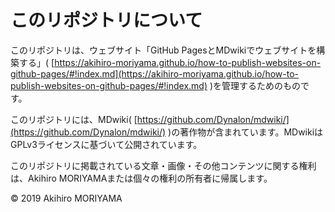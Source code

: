 # このリポジトリについて
このリポジトリは、ウェブサイト「GitHub PagesとMDwikiでウェブサイトを構築する」( [https://akihiro-moriyama.github.io/how-to-publish-websites-on-github-pages/#!index.md](https://akihiro-moriyama.github.io/how-to-publish-websites-on-github-pages/#!index.md) )を管理するためのものです。

このリポジトリには、MDwiki( [https://github.com/Dynalon/mdwiki/](https://github.com/Dynalon/mdwiki/) )の著作物が含まれています。MDwikiはGPLv3ライセンスに基づいて公開されています。

このリポジトリに掲載されている文章・画像・その他コンテンツに関する権利は、Akihiro MORIYAMAまたは個々の権利の所有者に帰属します。

&copy; 2019 Akihiro MORIYAMA